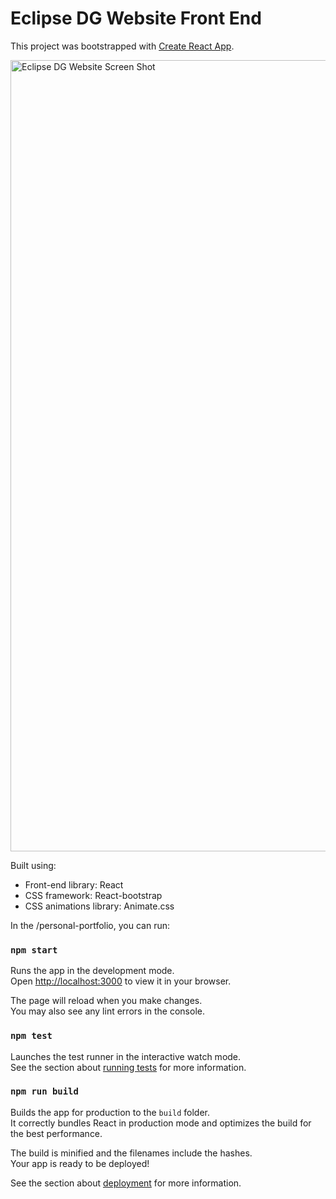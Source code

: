 # Eclipse DG Website Front End

This project was bootstrapped with [Create React App](https://github.com/facebook/create-react-app).

<img width="1266" alt="Eclipse DG Website Screen Shot" src="![image](https://github.com/ismayilzada1/EclipseDG/assets/130251565/9bfd2aa3-5e2b-44ef-bfdc-053f8e30a62b)">



Built using:

- Front-end library: React
- CSS framework: React-bootstrap
- CSS animations library: Animate.css

In the /personal-portfolio, you can run:

### `npm start`

Runs the app in the development mode.\
Open [http://localhost:3000](http://localhost:3000) to view it in your browser.

The page will reload when you make changes.\
You may also see any lint errors in the console.

### `npm test`

Launches the test runner in the interactive watch mode.\
See the section about [running tests](https://facebook.github.io/create-react-app/docs/running-tests) for more information.

### `npm run build`

Builds the app for production to the `build` folder.\
It correctly bundles React in production mode and optimizes the build for the best performance.

The build is minified and the filenames include the hashes.\
Your app is ready to be deployed!

See the section about [deployment](https://facebook.github.io/create-react-app/docs/deployment) for more information.
